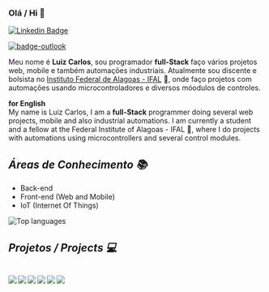### Olá / Hi 👋

[![Linkedin Badge](https://img.shields.io/badge/-LinkedIn-blue?style=flat-square&logo=Linkedin&logoColor=white&link=https://www.linkedin.com/in/luiz-carlos-vilela)](https://www.linkedin.com/in/luiz-carlos-vilela)

  <a href="mailto:luizcarlosvilela@outlook.com.br"><img src="https://img.shields.io/badge/-luizcarlosvilela@outlook.com.br-054f77?style=flat-square&logo=microsoft-outlook&logoColor=white&link=mailto:luizcarlosvilela@outlook.com.br/" alt="badge-outlook"/></a>

Meu nome é <strong>Luiz Carlos</strong>, sou programador <strong>full-Stack</strong> faço vários projetos web, mobile e também automações industriais. Atualmente sou discente e bolsista no [Instituto Federal de Alagoas - IFAL](https://www2.ifal.edu.br/campus/maceio) 🏫, onde faço projetos com automações usando microcontroladores e diversos móodulos de controles.

<strong> for English </strong> <br/>
My name is Luiz Carlos, I am a <strong>full-Stack</strong> programmer doing several web projects, mobile and also industrial automations. I am currently a student and a fellow at the Federal Institute of Alagoas - IFAL 🏫, where I do projects with automations using microcontrollers and several control modules.

## ***Áreas de Conhecimento 📚***

* Back-end 
* Front-end (Web and Mobile)
* IoT (Internet Of Things)


<img src="https://github-readme-stats.vercel.app/api/top-langs/?username=LuizCarlosVilela&layout=compact" alt="Top languages"/>


## ***Projetos / Projects :computer:***
<br />

<a href="https://github.com/LuizCarlosVilela/nlw-2-web#readme">
    <img align="left" src="https://github-readme-stats.vercel.app/api/pin/?username=LuizCarlosVilela&repo=nlw-2-web&theme=tokyonight&show_icons=true" />
  </a>
  <a href="https://github.com/LuizCarlosVilela/nlw-2-mobile#readme">
    <img align="left" src="https://github-readme-stats.vercel.app/api/pin/?username=LuizCarlosVilela&repo=nlw-2-mobile&theme=tokyonight&show_icons=true" />
  </a>
  <a href="https://github.com/LuizCarlosVilela/nlw-2-web#readme">
    <img align="left" src="https://github-readme-stats.vercel.app/api/pin/?username=LuizCarlosVilela&repo=nlw-2-backend&theme=tokyonight&show_icons=true" />
  </a>
  <a href="https://github.com/LuizCarlosVilela/NextLevelWeek-2#readme">
    <img align="left" src="https://github-readme-stats.vercel.app/api/pin/?username=LuizCarlosVilela&repo=NextLevelWeek-2&theme=tokyonight&show_icons=true" />
  </a>
  <a href="https://github.com/LuizCarlosVilela/backend-AppCovid#readme">
    <img align="left" src="https://github-readme-stats.vercel.app/api/pin/?username=LuizCarlosVilela&repo=backend-AppCovid&theme=tokyonight&show_icons=true" />
  </a>
  <a href="https://github.com/scsSilva/Alerta-Covid#readme">
    <img align="left" src="https://github-readme-stats.vercel.app/api/pin/?username=scsSilva&repo=Alerta-Covid&theme=tokyonight&show_icons=true" />
  </a>

